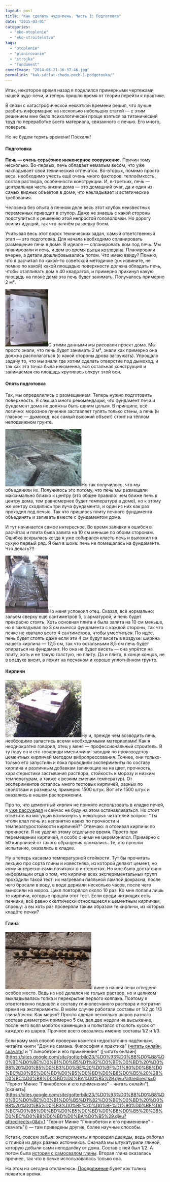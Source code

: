 ```yaml
---
layout: post
title: "Как сделать чудо-печь. Часть 1: Подготовка"
date: "2015-03-01"
categories: 
  - "eko-otoplenie"
  - "eko-stroitelstvo"
tags: 
  - "otoplenie"
  - "planirovanie"
  - "strojka"
  - "fundament"
coverImage: "2014-05-21-16-37-46.jpg"
permalink: "kak-sdelat-chudo-pech-1-podgotovka/"
---
```


Итак, некоторое время назад я поделился примерными чертежами нашей чудо-печи, и теперь пришло время от теории перейти к практике.

В связи с катастрофической нехваткой времени решил, что лучше разбить информацию на несколько небольших статей — с этим решением мне было психологически проще взяться за титанический труд по переработке всего материала, связанного с печью. Его много, поверьте.

Но не будем терять времени! Поехали!

<!-- READMORE -->

#### Подготовка

**Печь — очень серьёзное инженерное сооружение.** Причин тому несколько. Во-первых, печь обладает немалым весом, что уже накладывает свой технический отпечаток. Во-вторых, помимо просто веса, необходимо учесть ещё очень много факторов: теплоёмкость, состав раствора, особенности конструкции. И, в-третьих, печь — центральная часть жизни дома — это домашний очаг, да и один из самых видных объектов в доме, что накладывает и эстетические требования.

Человека без опыта в печном деле весь этот клубок неизвестных переменных приводит в ступор. Даже не знаешь с какой стороны подступиться к решению этой непростой головоломки. Но дорогу осилит идущий, так что начнём разведку боем.

Учитывая весь этот ворох технических задач, самый ответственный этап — это подготовка. Для начала необходимо спланировать размещение печи в доме. В идеале — спланировать дом под печь. Мы планировали и печь, и дом во время [рытья котлована](/vredniy-ekskavator-ili-roem-kotlovan-vruchnuyu/ "Вредный экскаватор или Роем котлован вручную!"). Планировали вчерне, а детали дошлифовывались потом. Что имею ввиду? Помню, что я расчитал по какой-то советской методичке (уж извините, не помню по какой) какой площадью поверхности должна обладать печь, чтобы отапливать дом в 40 квадратов, и примерно прикинул какую площадь на плане дома эта печь будет занимать. Получалось примерно 2 м².

[![Размышлять над печью лучше с ручкой и бумагой](images/2014-05-21-13-25-26-e1496499826272-135x180.jpg)](/wp-content/uploads/2014-05-21-13-25-26-e1496499826272.jpg)С этими данными мы рисовали проект дома. Мы просто знали, что печь будет занимать 2 м², знали как примерно она должна располагаться (с какой стороны дрова загружать). Упрощало задачу то, что мы знали где хотим сделать отверстие под дымоход, и так как эта точка была неизменна, вся остальная конструкция и занимаемая ею площадь крутилась вокруг этой оси.

#### Опять подготовка

Так, мы определились с размещением. Теперь нужно подготовить поверхность. Я слышал много рекомендаций, что фундамент печи и фундамент дома не должны быть одним целым. В принципе, всё логично: морозное пучение заставляет гулять только стены, а печь (и главное — дымоход, как самый высокий объект) стоит на тёплом неподвижном грунте.

[![Заливаем фундамент под дом и печь](images/IMG_20130813_195602-240x180.jpg)](/wp-content/uploads/IMG_20130813_195602.jpg)Но так получилось, что мы объединили их. Получилось это потому, что печь мы размещали максимально близко к центру (это общее правило: чем ближе печь к центру дома, тем равномернее будет температура в доме), но к этому же центру сходились три луча фундамента, и один из них как раз проходил под печью. Так что пришлось плиту печного фундамента объединять и заливать вместе с фундаментом дома.

И тут начинается самое интересное. Во время заливки я ошибся в расчётах и плита была залита на 10 см меньше по обоим сторонам. Ошибка вскрылась когда я уже собирался класть печь и выложил на сухую первый ряд. Я был в шоке: печь не помещалась на фундаменте. Что делать?!!

[![Заливаем дополнительные 5 см](images/2014-06-08-15-10-30-135x180.jpg)](/wp-content/uploads/2014-06-08-15-10-30.jpg)Но меня успокоил отец. Сказал, всё нормально: зальём сверху ещё сантиметров 5, с арматурой, и печь будет прекрасно стоять. Хоть основная плита и была залита на 10 см меньше, но я закладывал по 3 см выноса фундамента с каждой стороны, так что печке не хватало всего 4 сантиметров, чтобы уместиться. По идее, печь будет стоять даже если эти 4 см будут висеть в воздухе: ширина нашего кирпича — 12,5 см, так что остальными 8,5 см печь будет опираться на фундамент. Но она не будет висеть — она упрётся на плиту, хоть и не такую толстую, но плиту. Да и плита, в конце концов, не в воздухе висит, а лежит на песчаном и хорошо уплотнённом грунте.

#### Кирпичи

[![В нашем распоряжении было примерно три таких кучки](images/IMG_20130924_111748-240x180.jpg)](/wp-content/uploads/IMG_20130924_111748.jpg)Ну и, прежде чем возводить печь, необходимо запастись всеми необходимыми материалами! Как я неоднократно говорил, отец у меня — профессиональный строитель. В ту пору он и его товарищи имели мини-заводик по производству цементных кирпичей методом вибропрессования. Точнее, они только-только его запустили и пока проводили эксперименты по составу кирпича и различным добавкам (влияющие на на цвет, прочность, характеристики застывания раствора, стойкость к морозу и низким температурам, а также к резким сменам температур). От экспериментов осталось много тестовых кирпичей, разных по свойствам и размерам, примерно 1500 штук. Вот эти 1500 штук и оказались в нашем распоряжении.

Про то, что цементный кирпич не принято использовать в кладке печей, я [уже рассуждал](/sohataya-chudo-pech/ "Сохатая чудо-печь") и сейчас не буду на этом останавливаться. Но стоит ответить на могущий возникнуть у некоторых читателей вопрос: "Ты чтоли клал печь из непонятно каких по прочности и температуростойкости кирпичей?" Отвечаю: я отсеивал кирпичи по прочности. Я не уделял этому отдельное время. Просто при перемещении кирпичей, я особо с ними не церемонился. Примерно с 50 кипрпичей от такого обращения сломались. Те, кто прошли испытание, оказались в кладке.

Ну а теперь касаемо температурной стойкости. Тут бы прочитать лекцию про сорта глины и известняка, из которой делают цемент, но кому интересно сами почитают в интернетах. Но мне было достаточно информации отца о том, что кирпичи всех экспериментальных групп проходили такой тест: их нагревали паяльной лампой докрасна, после чего бросали в воду, в воде держали несколько часов, после чего выносили на мороз. Цикл повторялся около 10 раз. Ко мне попали лишь те кирпичи, которые прошли этот тест. Если среди читающих есть печники, всё равно скептически относящиеся к цементным кирпичам, спрошу: а вы хоть раз проверяли таким образом те кирпичи, из которых кладёте печки?

#### Глина

[![Экспериментальные шары](images/DSC00406-271x180.jpg)](/wp-content/uploads/DSC00406.jpg)Глине в нашей печи отведено особое место. Ведь из неё делался не только раствор, но и целиком выкладывалась топка и перекрытие первого колпака. Поэтому я ответственно подошёл к составу глинопесчаного раствора и потратил время на эксперименты. В моём случае работали составы от 1/2 до 1/3 глина/песок. Как мерял? Просто сделал несколько шаров разного состава диаметром примерно 5 см, дал две недели на высыхание, после чего всял молоток каменщика и попытался отколоть кусок от каждого из шаров. Прочнее всего оказались именно составы 1/2 и 1/3.

Если кому мой способ проверки кажется недостаточно надёжным, читайте книги "Дом из самана. Философия и практика" ([читать онлайн](https://docs.google.com/viewer?a=v&pid=sites&srcid=ZGVmYXVsdGRvbWFpbnxnb3R0ZXJiaWxkMjN8Z3g6N2FkNjhmNjc2ZjFmN2MyZQ "Дом из самана: Философия и практика - читать онлайн"), [скачать](https://sites.google.com/site/gotterbild23/%D0%94%D0%BE%D0%BC%20%D0%B8%D0%B7%20%D1%81%D0%B0%D0%BC%D0%B0%D0%BD%D0%B0.pdf?attredirects=0&d=1 "Дом из самана: Философия и практика - скачать")) и "Глинобетон и его применение" ([читать онлайн](https://sites.google.com/site/gotterbild23/%D0%93%D0%BB%D0%B8%D0%BD%D0%BE%D0%B1%D0%B5%D1%82%D0%BE%D0%BD%20%D0%B8%20%D0%B5%D0%B3%D0%BE%20%D0%BF%D1%80%D0%B8%D0%BC%D0%B5%D0%BD%D0%B5%D0%BD%D0%B8%D0%B5%20%28%D0%BC%D0%B8%D0%BD%D0%BA%D0%B5%29.djvu?attredirects=0 "Гернот Минке "Глинобетон и его применение" - читать онлайн"), [скачать](https://sites.google.com/site/gotterbild23/%D0%93%D0%BB%D0%B8%D0%BD%D0%BE%D0%B1%D0%B5%D1%82%D0%BE%D0%BD%20%D0%B8%20%D0%B5%D0%B3%D0%BE%20%D0%BF%D1%80%D0%B8%D0%BC%D0%B5%D0%BD%D0%B5%D0%BD%D0%B8%D0%B5%20%28%D0%BC%D0%B8%D0%BD%D0%BA%D0%B5%29.djvu?attredirects=0&d=1 "Гернот Минке "Глинобетон и его применение" - скачать")) — там приведены другие, более научные способы.

Кстати, совсем забыл: эксперименты я проводил дважды, ведь работал с глиной из двух разных источников. Сначала мы штукатурили глиной, которую добыли сами неподалёку от дома. Состав с ней был 1/2. А потом была [история с самосвалом глины](/celiy-samosval-gliny/ "Целый самосвал глины"). Вторая глина оказалась прочнее, так что в печке использовалась только она.

На этом на сегодня откланяюсь. [Продолжение](/kupol-pechi/) будет как только появится время.
